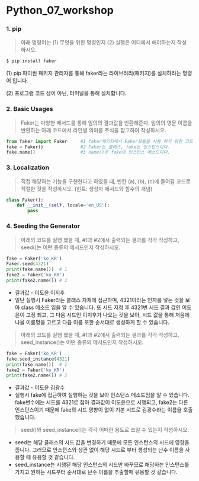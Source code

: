 # Python_07_workshop





### 1. pip

> 아래 명령어는 (1) 무엇을 위한 명령인지 (2) 실행은 어디에서 해야하는지 작성 하시오.

``` bash
$ pip install faker
```

(1) pip 파이썬 패키지 관리자를 통해 faker라는 라이브러리(패키지)를 설치하라는 명령어 입니다.

(2) 프로그램 코드 상이 아닌, 터미널을 통해 설치합니다.



### 2. Basic Usages
> Faker는 다양한 메서드를 통해 임의의 결과값을 반환해준다.
> 임의의 영문 이름을 반환하는 아래 코드에서 라인별 의미를 주석을 참고하여 작성하시오.

```python
from faker import Faker		#1 faker패키지에서 Faker모듈을 사용 하기 위한 코드이다.
fake = Faker()           	#2 Faker는 클래스, fake는 인스턴스이다.
fake.name()					#3 name()은 fake의 인스턴스 메소드이다.
```





### 3.  Localization

> 직접 해당하는 기능을 구현한다고 하였을 때, 빈칸 (a), (b), (c)에 들어갈 코드로 적절한
> 것을 작성하시오. (힌트: 생성자 메서드와 함수의 개념)

```python
class Faker():
    def __init__(self, locale='en_US'):
        pass
```





### 4. Seeding the Generator

>아래의 코드를 실행 했을 때, #1과 #2에서 출력되는 결과를 각각 작성하고, seed()는
>어떤 종류의 메서드인지 작성하시오.

```python
fake = Faker('ko_KR')
Faker.seed(4321)
print(fake.name()) 	# 1
fake2 = Faker('ko_KR')
print(fake2.name()) # 2
```

- 결과값 - 이도윤 이지후
- 일단 실행시 Faker라는 클래스 자체에 접근하며, 4321이라는 인자를 넣는 것을 보아 class 메소드 임을 알 수 있습니다. 또 시드 지정 후 4321번 시드 결과 값인 이도윤이 고정 되고, 그 다음 시드인 이지후가 나오는 것을 보아, 시드 값을 통해 처음에 나올 이름명을 고르고 다음 이름 또한 순서대로 생성하게 할 수 있습니다.


> 아래의 코드를 실행 했을 때, #1과 #2에서 출력되는 결과를 각각 작성하고,
> seed_instance()는 어떤 종류의 메서드인지 작성하시오.

```python
fake = Faker('ko_KR')
fake.seed_instance(4321)
print(fake.name()) 	# 1
fake2 = Faker('ko_KR')
print(fake2.name()) # 2
```

- 결과값 - 이도윤 김광수
- 실행시 fake에 접근하여 실행하는 것을 보아 인스턴스 메소드임을 알 수 있습니다. fake변수에는 시드를 4321로 잡아 결과값이 이도윤으로 시행되고, fake2는 다른 인스턴스이기 때문에 fake의 시드 영향이 없이 기본 시드로 김광수라는 이름을 호출했습니다.

> seed()와 seed_instance()는 각각 어떠한 용도로 쓰일 수 있는지 작성하시오.

- seed는 해당 클래스의 시드 값을 변경하기 때문에 모든 인스턴스의 시드에 영향을 줍니다. 그러므로 인스턴스와 상관 없이 해당 시드로  부터 생성되는 난수 이름을 사용할 때 유용할 것 같습니다.
- seed_instance는 시행된 해당 인스턴스의 시드만 바꾸므로 해당하는 인스턴스를 가지고 원하는 시드부터 순서대로 난수 이름을 추출할때 유용할 것 같습니다.

